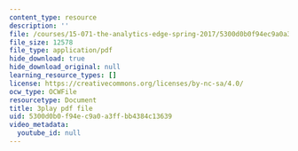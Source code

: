 ```yaml
---
content_type: resource
description: ''
file: /courses/15-071-the-analytics-edge-spring-2017/5300d0b0f94ec9a0a3ffbb4384c13639_xeszYyi9ooM.pdf
file_size: 12578
file_type: application/pdf
hide_download: true
hide_download_original: null
learning_resource_types: []
license: https://creativecommons.org/licenses/by-nc-sa/4.0/
ocw_type: OCWFile
resourcetype: Document
title: 3play pdf file
uid: 5300d0b0-f94e-c9a0-a3ff-bb4384c13639
video_metadata:
  youtube_id: null
---
```

